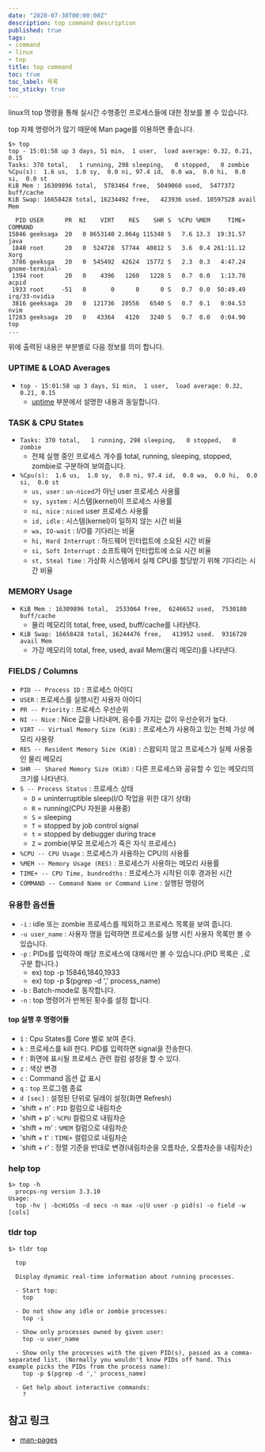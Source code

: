 ```yaml
---
date: "2020-07-30T00:00:00Z"
description: top command description
published: true
tags:
- command
- linux
- top
title: top command
toc: true
toc_label: 목록
toc_sticky: true
---
```


linux의 top 명령을 통해 실시간 수행중인 프로세스들에 대한 정보를 볼 수 있습니다.

top 자체 명령어가 많기 때문에 Man page를 이용하면 좋습니다.


```shell
$> top
top - 15:01:58 up 3 days, 51 min,  1 user,  load average: 0.32, 0.21, 0.15
Tasks: 370 total,   1 running, 298 sleeping,   0 stopped,   0 zombie
%Cpu(s):  1.6 us,  1.0 sy,  0.0 ni, 97.4 id,  0.0 wa,  0.0 hi,  0.0 si,  0.0 st
KiB Mem : 16309896 total,  5783464 free,  5049060 used,  5477372 buff/cache
KiB Swap: 16658428 total, 16234492 free,   423936 used. 10597528 avail Mem 

  PID USER      PR  NI    VIRT    RES    SHR S  %CPU %MEM     TIME+ COMMAND
15846 geeksaga  20   0 8653140 2.064g 115348 S   7.6 13.3  19:31.57 java
 1840 root      20   0  524728  57744  40812 S   3.6  0.4 261:11.12 Xorg
 3786 geeksga   20   0  545492  42624  15772 S   2.3  0.3   4:47.24 gnome-terminal-
 1394 root      20   0    4396   1260   1228 S   0.7  0.0   1:13.78 acpid
 1933 root     -51   0       0      0      0 S   0.7  0.0  50:49.49 irq/33-nvidia
 3816 geeksaga  20   0  121736  20556   6540 S   0.7  0.1   0:04.53 nvim
17283 geeksaga  20   0   43364   4120   3240 S   0.7  0.0   0:04.90 top
...
```

위에 출력된 내용은 부분별로 다음 정보를 의미 합니다.


### UPTIME & LOAD Averages

 - `top - 15:01:58 up 3 days, 51 min,  1 user,  load average: 0.32, 0.21, 0.15`
   * [uptime](../uptime/ "uptime") 부분에서 설명한 내용과 동일합니다.

### TASK & CPU States

 - `Tasks: 370 total,   1 running, 298 sleeping,   0 stopped,   0 zombie`
   * 전체 실행 중인 프로세스 개수를 total, running, sleeping, stopped, zombie로 구분하여 보여줍니다.
 - `%Cpu(s):  1.6 us,  1.0 sy,  0.0 ni, 97.4 id,  0.0 wa,  0.0 hi,  0.0 si,  0.0 st`
   * `us, user` : `un-niced`가 아닌 user 프로세스 사용률
   * `sy, system` : 시스템(kernel)이 프로세스 사용률
   * `ni, nice` : `niced` user 프로세스 사용률
   * `id, idle` : 시스템(kernel)이 일하지 않는 시간 비율
   * `wa, IO-wait` : I/O를 기다리는 비율
   * `hi, Hard Interrupt` : 하드웨어 인터럽트에 소요된 시간 비율
   * `si, Soft Interrupt` : 소프트웨어 인터럽트에 소요 시간 비율
   * `st, Steal Time` : 가상화 시스템에서 실제 CPU를 할당받기 위해 기다리는 시간 비율

### MEMORY Usage

 - `KiB Mem : 16309896 total,  2533064 free,  6246652 used,  7530180 buff/cache`
   * 물리 메모리의 total, free, used, buff/cache를 나타낸다.
 - `KiB Swap: 16658428 total, 16244476 free,   413952 used.  9316720 avail Mem`
   * 가강 메모리의 total, free, used, avail Mem(물리 메모리)를 나타낸다.

### FIELDS / Columns

 - `PID -- Process ID` : 프로세스 아이디
 - `USER` : 프로세스를 실행시킨 사용자 아이디
 - `PR -- Priority` : 프로세스 우선순위
 - `NI -- Nice` : Nice 값을 나타내며, 음수를 가지는 값이 우선순위가 높다.
 - `VIRT -- Virtual Memory Size (KiB)` : 프로세스가 사용하고 있는 전체 가상 메모리 사용량
 - `RES -- Resident Memory Size (KiB)` : 스왑되지 않고 프로세스가 실제 사용중인 물리 메모리
 - `SHR -- Shared Memory Size (KiB)` : 다른 프로세스와 공유할 수 있는 메모리의 크기를 나타낸다.
 - `S -- Process Status` : 프로세스 상태
   * `D` = uninterruptible sleep(I/O 작업을 위한 대기 상태)
   * `R` = running(CPU 자원을 사용중)
   * `S` = sleeping
   * `T` = stopped by job control signal
   * `t` = stopped by debugger during trace
   * `Z` = zombie(부모 프로세스가 죽은 자식 프로세스)
 - `%CPU -- CPU Usage` : 프로세스가 사용하는 CPU의 사용률
 - `%MEM -- Memory Usage (RES)` : 프로세스가 사용하는 메모리 사용률
 - `TIME+ -- CPU Time, bundredths` : 프로세스가 시작된 이후 경과된 시간
 - `COMMAND -- Command Name or Command Line` : 실행된 명령어

### 유용한 옵션들

 - `-i` : idle 또는 zombie 프로세스를 제외하고 프로세스 목록을 보여 줍니다.
 - `-u user_name` : 사용자 명을 입력하면 프로세스를 실행 시킨 사용자 목록만 볼 수 있습니다.
 - `-p` : PIDs를 입력하여 해당 프로세스에 대해서만 볼 수 있습니다.(PID 목록은 `,`로 구분 합니다.)
   * ex) top -p 15846,1840,1933
   * ex) top -p $(pgrep -d ',' process_name)
 - `-b` : Batch-mode로 동작합니다.
 - `-n` : top 명령어가 반복된 횟수를 설정 합니다.

#### top 실행 후 명령어들

 - `1` : Cpu States를 Core 별로 보여 준다.
 - `k` : 프로세스를 kill 한다. PID를 입력하면 signal을 전송한다.
 - `f` : 화면에 표시될 프로세스 관련 컬럼 설정을 할 수 있다.
 - `z` : 색상 변경
 - `c` : Command 옵션 값 표시
 - `q` : `top` 프로그램 종료
 - `d [sec]` : 설정된 단위로 딜레이 설정(화면 Refresh)
 - 'shift + n' : `PID` 컬럼으로 내림차순
 - 'shift + p' : `%CPU` 컬럼으로 내림차순
 - 'shift + m' : `%MEM` 컬럼으로 내림차순
 - 'shift + t' : `TIME+` 컬럼으로 내림차순
 - 'shift + r' :  정렬 기준을 반대로 변경(내림차순을 오름차순, 오름차순을 내림차순)


### help top

```shell
$> top -h 
  procps-ng version 3.3.10
Usage:
  top -hv | -bcHiOSs -d secs -n max -u|U user -p pid(s) -o field -w [cols]
```

### tldr top

```shell
$> tldr top

  top

  Display dynamic real-time information about running processes.

  - Start top:
    top

  - Do not show any idle or zombie processes:
    top -i

  - Show only processes owned by given user:
    top -u user_name

  - Show only the processes with the given PID(s), passed as a comma-separated list. (Normally you wouldn't know PIDs off hand. This example picks the PIDs from the process name):
    top -p $(pgrep -d ',' process_name)

  - Get help about interactive commands:
    ?
```

## 참고 링크
* [man-pages][1]

[1]: http://manpages.ubuntu.com/manpages/xenial/man1/top.1.html "top man-page"
